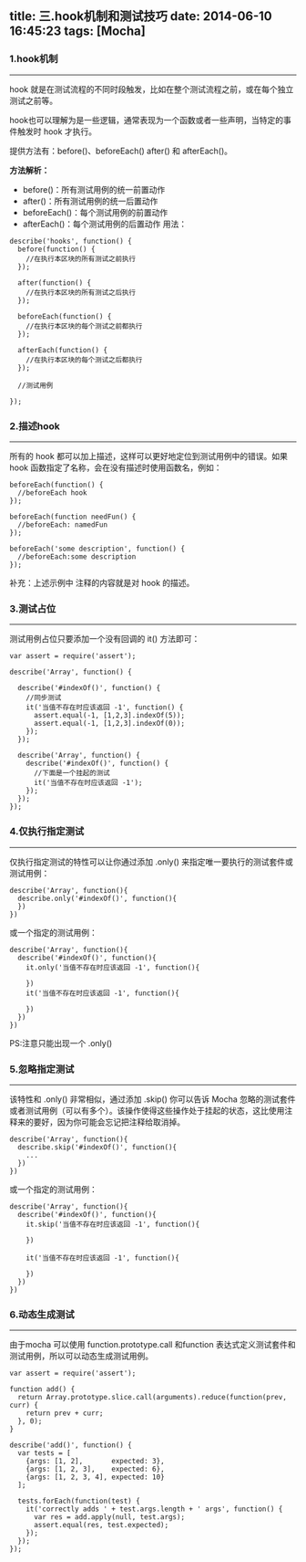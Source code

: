 title: 三.hook机制和测试技巧
date: 2014-06-10 16:45:23
tags: [Mocha]
---

### 1.hook机制
---
hook 就是在测试流程的不同时段触发，比如在整个测试流程之前，或在每个独立测试之前等。

hook也可以理解为是一些逻辑，通常表现为一个函数或者一些声明，当特定的事件触发时 hook 才执行。

提供方法有：before()、beforeEach() after() 和 afterEach()。

__方法解析：__

* before()：所有测试用例的统一前置动作
* after()：所有测试用例的统一后置动作
* beforeEach()：每个测试用例的前置动作
* afterEach()：每个测试用例的后置动作
用法：
```
describe('hooks', function() {
  before(function() {
    //在执行本区块的所有测试之前执行
  });
 
  after(function() {
    //在执行本区块的所有测试之后执行
  });
 
  beforeEach(function() {
    //在执行本区块的每个测试之前都执行
  });
 
  afterEach(function() {
    //在执行本区块的每个测试之后都执行
  });
 
  //测试用例
 
});
```

### 2.描述hook
---
所有的 hook 都可以加上描述，这样可以更好地定位到测试用例中的错误。如果 hook 函数指定了名称，会在没有描述时使用函数名，例如：
```
beforeEach(function() {
  //beforeEach hook
});
 
beforeEach(function needFun() {
  //beforeEach: namedFun
});
 
beforeEach('some description', function() {
  //beforeEach:some description
});
```

补充：上述示例中 注释的内容就是对 hook 的描述。

### 3.测试占位
---
测试用例占位只要添加一个没有回调的 it() 方法即可：
```
var assert = require('assert');
 
describe('Array', function() {
 
  describe('#indexOf()', function() {
    //同步测试
    it('当值不存在时应该返回 -1', function() {
      assert.equal(-1, [1,2,3].indexOf(5));
      assert.equal(-1, [1,2,3].indexOf(0));
    });
  });
 
  describe('Array', function() {
    describe('#indexOf()', function() {
      //下面是一个挂起的测试
      it('当值不存在时应该返回 -1');
    });
  });
});
```

### 4.仅执行指定测试
---
仅执行指定测试的特性可以让你通过添加 .only() 来指定唯一要执行的测试套件或测试用例：
```
describe('Array', function(){
  describe.only('#indexOf()', function(){    
  })
})
```
或一个指定的测试用例：

```
describe('Array', function(){
  describe('#indexOf()', function(){
    it.only('当值不存在时应该返回 -1', function(){
 
    }) 
    it('当值不存在时应该返回 -1', function(){
     
    })
  })
})
```

PS:注意只能出现一个 .only()


### 5.忽略指定测试
---
该特性和 .only() 非常相似，通过添加 .skip() 你可以告诉 Mocha 忽略的测试套件或者测试用例（可以有多个）。该操作使得这些操作处于挂起的状态，这比使用注释来的要好，因为你可能会忘记把注释给取消掉。
```
describe('Array', function(){
  describe.skip('#indexOf()', function(){
    ...
  })
})
```
或一个指定的测试用例：

```
describe('Array', function(){
  describe('#indexOf()', function(){
    it.skip('当值不存在时应该返回 -1', function(){
 
    })
 
    it('当值不存在时应该返回 -1', function(){
 
    })
  })
})
```

### 6.动态生成测试
---
由于mocha 可以使用 function.prototype.call 和function 表达式定义测试套件和测试用例，所以可以动态生成测试用例。
```
var assert = require('assert');
 
function add() {
  return Array.prototype.slice.call(arguments).reduce(function(prev, curr) {
    return prev + curr;
  }, 0);
}
 
describe('add()', function() {
  var tests = [
    {args: [1, 2],       expected: 3},
    {args: [1, 2, 3],    expected: 6},
    {args: [1, 2, 3, 4], expected: 10}
  ];
 
  tests.forEach(function(test) {
    it('correctly adds ' + test.args.length + ' args', function() {
      var res = add.apply(null, test.args);
      assert.equal(res, test.expected);
    });
  });
});
```
